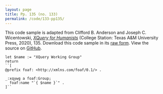 ```yaml
---
layout: page
title: Pp. 135 (no. 133)
permalink: /code/133-pp135/
---
```


This code sample is adapted from Clifford B. Anderson and Joseph C. Wicentowski, 
[_XQuery for Humanists_](/) (College Station: Texas A&M University Press, 2020), 135. 
Download this code sample in its [raw form](/code/133-pp135/133-pp135.xq).
View the source on [GitHub](https://github.com/coding4humanists/xquery4humanists/blob/release/code/133-pp135/133-pp135.xq).

```xquery
let $name := "XQuery Working Group"
return
``[
@prefix foaf: <http://xmlns.com/foaf/0.1/> .

_:xqywg a foaf:Group;
  foaf:name "`{ $name }`" .
]``
```  
